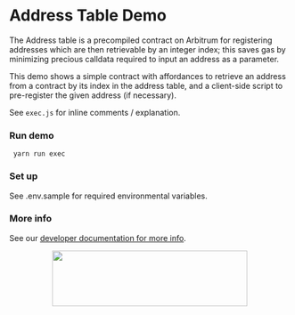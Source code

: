 # Address Table Demo

The Address table is a precompiled contract on Arbitrum for registering addresses which are then retrievable by an integer index; this saves gas by minimizing precious calldata required to input an address as a parameter.

This demo shows a simple contract with affordances to retrieve an address from a contract by its index in the address table, and a client-side script to pre-register the given address (if necessary).

See `exec.js` for inline comments / explanation.

### Run demo

```
 yarn run exec
```

### Set up

See .env.sample for required environmental variables.

### More info

See our [developer documentation for more info](https://developer.offchainlabs.com/docs/special_features).

<p align="center">
  <img width="350" height="100" src= "https://offchainlabs.com/static/media/full-logo.3271d3e8.png" />
</p>
